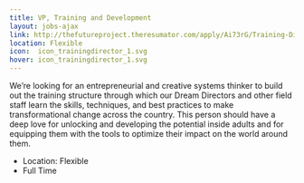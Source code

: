 ```yaml
---
title: VP, Training and Development
layout: jobs-ajax
link: http://thefutureproject.theresumator.com/apply/Ai73rG/Training-Director.html
location: Flexible
icon:  icon_trainingdirector_1.svg
hover: icon_trainingdirector_1.svg
---
```


We’re looking for an entrepreneurial and creative systems thinker to build out the training structure through which our Dream Directors and other field staff learn the skills, techniques, and best practices to make transformational change across the country. This person should have a deep love for unlocking and developing the potential inside adults and for equipping them with the tools to optimize their impact on the world around them. 

- Location: Flexible
- Full Time